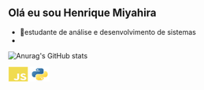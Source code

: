## Olá eu sou Henrique Miyahira

- 📝estudante de análise e desenvolvimento de sistemas
-

![Anurag's GitHub stats](https://github-readme-stats.vercel.app/api?username=HenriqueMiyahira&show_icons=true&theme=transparent)


<img align="center" alt="Rafa-Js" height="30" width="40" src="https://raw.githubusercontent.com/devicons/devicon/master/icons/javascript/javascript-plain.svg">
<img align="center" alt="Rafa-Python" height="30" width="40" src="https://raw.githubusercontent.com/devicons/devicon/master/icons/python/python-original.svg">       

